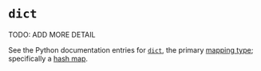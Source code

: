 # `dict`

TODO: ADD MORE DETAIL

See the Python documentation entries for [`dict`][docs-dict-type], the primary [mapping type][docs-mapping-type]; specifically a [hash map][hash-map].

[hash-map]: ../../../../../reference/types/hash_map.md
[docs-dict-type]: https://docs.python.org/3/library/stdtypes.html#dict
[docs-mapping-type]: https://docs.python.org/3/library/stdtypes.html#typesmapping

